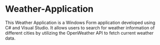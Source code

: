 # Weather-Application

This Weather Application is a Windows Form application developed using C# and Visual Studio. It allows users to search for weather information of different cities by utilizing the OpenWeather API to fetch current weather data.
